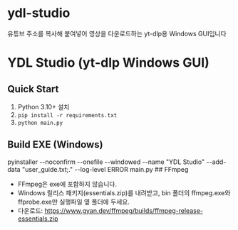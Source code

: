 # ydl-studio
유튜브 주소를 복사해 붙여넣어 영상을 다운로드하는 yt-dlp용 Windows GUI입니다
# YDL Studio (yt-dlp Windows GUI)

## Quick Start
1) Python 3.10+ 설치
2) `pip install -r requirements.txt`
3) `python main.py`

## Build EXE (Windows)
pyinstaller --noconfirm --onefile --windowed 
  --name "YDL Studio" 
  --add-data "user_guide.txt;." 
  --log-level ERROR 
  main.py
    ## FFmpeg
- FFmpeg은 exe에 포함하지 않습니다.
- Windows 릴리스 패키지(essentials.zip)를 내려받고, bin 폴더의 ffmpeg.exe와 ffprobe.exe만 실행파일 옆 폴더에 두세요.
- 다운로드: https://www.gyan.dev/ffmpeg/builds/ffmpeg-release-essentials.zip
